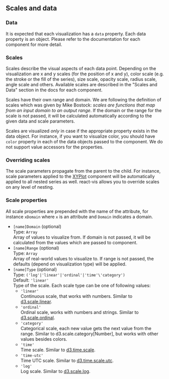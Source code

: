 ## Scales and data

### Data
It is expected that each visualization has a `data` property. Each data property is an object. Please refer to the documentation for each component for more detail.

### Scales

Scales describe the visual aspects of each data point. Depending on the visualization are x and y scales (for the position of x and y), color scale (e.g. the stroke or the fill of the series), size scale, opacity scale, radius scale, angle scale and others. Available scales are described in the "Scales and Data" section in the docs for each component.

Scales have their own range and domain. We are following the definition of scales which was given by Mike Bostock: _scales are functions that map from an input domain to an output range_. If the domain or the range for the scale is not passed, it will be calculated automatically according to the given data and scale parameters.

Scales are visualized _only_ in case if the appropriate property exists in the data object. For instance, if you want to visualize color, you should have `color` property in each of the data objects passed to the component. We do not support value accessors for the properties.

### Overriding scales

The scale parameters propagate from the parent to the child. For instance, scale parameters applied to the [XYPlot](xy-plot.md) component will be automatically applied to all nested series as well. react-vis allows you to override scales on any level of nesting.

### Scale properties

All scale properties are prepended with the name of the attribute, for instance `xDomain` where `x` is an attribute and `Domain` indicates a domain.

* `[name]Domain` (optional)  
  Type: `Array`  
  Array of values to visualize from. If domain is not passed, it will be calculated from the values which are passed to component.
* `[name]Range` (optional)  
  Type: `Array`  
  Array of real-world values to visualize to. If range is not passed, the defaults (depend on visualization type) will be applied.
* `[name]Type` (optional)  
  Type: `('log'|'linear'|'ordinal'|'time'\'category')`  
  Default: `'linear'`  
  Type of the scale. Each scale type can be one of following values:
    * `'linear'`  
    Continuous scale, that works with numbers. Similar to [d3.scale.linear](https://github.com/mbostock/d3/wiki/Quantitative-Scales#linear-scales).
    * `'ordinal'`  
    Ordinal scale, works with numbers and strings. Similar to [d3.scale.ordinal](https://github.com/mbostock/d3/wiki/Ordinal-Scales).
    * `'category'`  
    Categorical scale, each new value gets the next value from the range. Similar to d3.scale.category\[Number\], but works with other values besides colors.
    * `'time'`  
    Time scale. Similar to [d3.time.scale](https://github.com/mbostock/d3/wiki/Time-Scales).
    * `'time-utc'`  
    Time UTC scale. Similar to [d3.time.scale.utc](https://github.com/d3/d3/wiki/Time-Scales#utc).
    * `'log'`  
    Log scale. Similar to [d3.scale.log](https://github.com/mbostock/d3/wiki/Quantitative-Scales#log).

